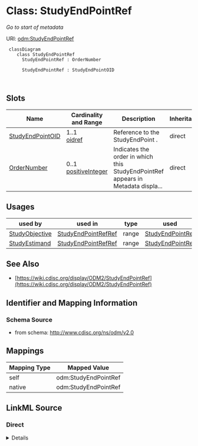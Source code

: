 # Class: StudyEndPointRef


_Go to start of metadata_





URI: [odm:StudyEndPointRef](http://www.cdisc.org/ns/odm/v2.0/StudyEndPointRef)



```mermaid
 classDiagram
    class StudyEndPointRef
      StudyEndPointRef : OrderNumber
        
      StudyEndPointRef : StudyEndPointOID
        
      
```




<!-- no inheritance hierarchy -->


## Slots

| Name | Cardinality and Range | Description | Inheritance |
| ---  | --- | --- | --- |
| [StudyEndPointOID](StudyEndPointOID.md) | 1..1 <br/> [oidref](oidref.md) | Reference to the StudyEndPoint . | direct |
| [OrderNumber](OrderNumber.md) | 0..1 <br/> [positiveInteger](positiveInteger.md) | Indicates the order in which this StudyEndPointRef appears in Metadata displa... | direct |





## Usages

| used by | used in | type | used |
| ---  | --- | --- | --- |
| [StudyObjective](StudyObjective.md) | [StudyEndPointRefRef](StudyEndPointRefRef.md) | range | [StudyEndPointRef](StudyEndPointRef.md) |
| [StudyEstimand](StudyEstimand.md) | [StudyEndPointRefRef](StudyEndPointRefRef.md) | range | [StudyEndPointRef](StudyEndPointRef.md) |






## See Also

* [https://wiki.cdisc.org/display/ODM2/StudyEndPointRef](https://wiki.cdisc.org/display/ODM2/StudyEndPointRef)

## Identifier and Mapping Information







### Schema Source


* from schema: http://www.cdisc.org/ns/odm/v2.0





## Mappings

| Mapping Type | Mapped Value |
| ---  | ---  |
| self | odm:StudyEndPointRef |
| native | odm:StudyEndPointRef |





## LinkML Source

<!-- TODO: investigate https://stackoverflow.com/questions/37606292/how-to-create-tabbed-code-blocks-in-mkdocs-or-sphinx -->

### Direct

<details>
```yaml
name: StudyEndPointRef
description: Go to start of metadata
from_schema: http://www.cdisc.org/ns/odm/v2.0
see_also:
- https://wiki.cdisc.org/display/ODM2/StudyEndPointRef
slots:
- StudyEndPointOID
- OrderNumber
slot_usage:
  StudyEndPointOID:
    name: StudyEndPointOID
    description: Reference to the StudyEndPoint .
    comments:
    - 'Required

      Must match the OID atttribute for a StudyEndPoint in the Study/MetaDataVersion/Protocol.'
    domain_of:
    - StudyEndPointRef
    range: oidref
    required: true
  OrderNumber:
    name: OrderNumber
    description: Indicates the order in which this StudyEndPointRef appears in Metadata
      displays or data entry applications.
    comments:
    - 'Optional

      OrderNumber must be a positive integer. The StudyEndPointRefs within a StudyObjective
      must not have duplicate OrderNumber values'
    domain_of:
    - StudyEventGroupRef
    - StudyEventRef
    - ItemGroupRef
    - ItemRef
    - CodeListItem
    - Parameter
    - ReturnValue
    - StudyEndPointRef
    range: positiveInteger
class_uri: odm:StudyEndPointRef

```
</details>

### Induced

<details>
```yaml
name: StudyEndPointRef
description: Go to start of metadata
from_schema: http://www.cdisc.org/ns/odm/v2.0
see_also:
- https://wiki.cdisc.org/display/ODM2/StudyEndPointRef
slot_usage:
  StudyEndPointOID:
    name: StudyEndPointOID
    description: Reference to the StudyEndPoint .
    comments:
    - 'Required

      Must match the OID atttribute for a StudyEndPoint in the Study/MetaDataVersion/Protocol.'
    domain_of:
    - StudyEndPointRef
    range: oidref
    required: true
  OrderNumber:
    name: OrderNumber
    description: Indicates the order in which this StudyEndPointRef appears in Metadata
      displays or data entry applications.
    comments:
    - 'Optional

      OrderNumber must be a positive integer. The StudyEndPointRefs within a StudyObjective
      must not have duplicate OrderNumber values'
    domain_of:
    - StudyEventGroupRef
    - StudyEventRef
    - ItemGroupRef
    - ItemRef
    - CodeListItem
    - Parameter
    - ReturnValue
    - StudyEndPointRef
    range: positiveInteger
attributes:
  StudyEndPointOID:
    name: StudyEndPointOID
    description: Reference to the StudyEndPoint .
    comments:
    - 'Required

      Must match the OID atttribute for a StudyEndPoint in the Study/MetaDataVersion/Protocol.'
    from_schema: http://www.cdisc.org/ns/odm/v2.0
    rank: 1000
    alias: StudyEndPointOID
    owner: StudyEndPointRef
    domain_of:
    - StudyEndPointRef
    range: oidref
    required: true
  OrderNumber:
    name: OrderNumber
    description: Indicates the order in which this StudyEndPointRef appears in Metadata
      displays or data entry applications.
    comments:
    - 'Optional

      OrderNumber must be a positive integer. The StudyEndPointRefs within a StudyObjective
      must not have duplicate OrderNumber values'
    from_schema: http://www.cdisc.org/ns/odm/v2.0
    rank: 1000
    alias: OrderNumber
    owner: StudyEndPointRef
    domain_of:
    - StudyEventGroupRef
    - StudyEventRef
    - ItemGroupRef
    - ItemRef
    - CodeListItem
    - Parameter
    - ReturnValue
    - StudyEndPointRef
    range: positiveInteger
class_uri: odm:StudyEndPointRef

```
</details>